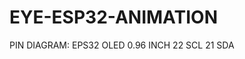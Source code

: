 # EYE-ESP32-ANIMATION

PIN DIAGRAM:
  EPS32    OLED 0.96 INCH
    22          SCL
    21          SDA
